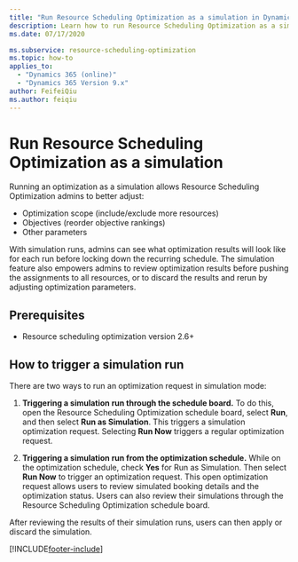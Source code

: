 ```yaml
---
title: "Run Resource Scheduling Optimization as a simulation in Dynamics 365 Field Service | Microsoft Docs"
description: Learn how to run Resource Scheduling Optimization as a simulation in Dynamics 365 Field Service
ms.date: 07/17/2020

ms.subservice: resource-scheduling-optimization
ms.topic: how-to
applies_to: 
  - "Dynamics 365 (online)"
  - "Dynamics 365 Version 9.x"
author: FeifeiQiu
ms.author: feiqiu
---
```


# Run Resource Scheduling Optimization as a simulation

Running an optimization as a simulation allows Resource Scheduling Optimization admins to better adjust:  

- Optimization scope (include/exclude more resources)
- Objectives (reorder objective rankings)
- Other parameters

With simulation runs, admins can see what optimization results will look like for each run before locking down the recurring schedule. The simulation feature also empowers admins to review optimization results before pushing the assignments to all resources, or to discard the results and rerun by adjusting optimization parameters.

## Prerequisites

- Resource scheduling optimization version 2.6+

## How to trigger a simulation run

There are two ways to run an optimization request in simulation mode:

1. **Triggering a simulation run through the schedule board.** To do this, open the Resource Scheduling Optimization schedule board, select **Run**, and then select **Run as Simulation**. This triggers a simulation optimization request. Selecting **Run Now** triggers a regular optimization request.

2. **Triggering a simulation run from the optimization schedule.** While on the optimization schedule, check **Yes** for Run as Simulation. Then select **Run Now** to trigger an optimization request. This open optimization request allows users to review simulated booking details and the optimization status. Users can also review their simulations through the Resource Scheduling Optimization schedule board.

After reviewing the results of their simulation runs, users can then apply or discard the simulation.

[!INCLUDE[footer-include](../includes/footer-banner.md)]
